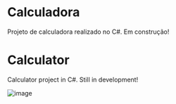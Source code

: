 # Calculadora
Projeto de calculadora realizado no C#. Em construção!

# Calculator
Calculator project in C#. Still in development!

![image](https://user-images.githubusercontent.com/93265472/178612413-3099bd6d-a3d5-4cec-b05f-7d20db46050c.png)
